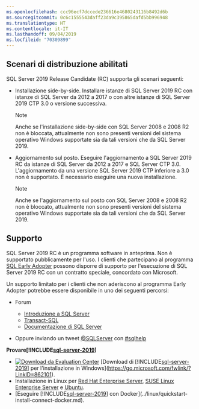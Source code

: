 ```yaml
---
ms.openlocfilehash: ccc96ecf7dccede236616e4680243116b8492d6b
ms.sourcegitcommit: 0c6c1555543daff23da9c395865dafd5bb996948
ms.translationtype: HT
ms.contentlocale: it-IT
ms.lasthandoff: 09/04/2019
ms.locfileid: "70309899"
---
```

## <a name="enabled-deployment-scenarios"></a>Scenari di distribuzione abilitati

SQL Server 2019 Release Candidate (RC) supporta gli scenari seguenti:

- Installazione side-by-side. Installare istanze di SQL Server 2019 RC con istanze di SQL Server da 2012 a 2017 o con altre istanze di SQL Server 2019 CTP 3.0 o versione successiva.
   >[!NOTE]
   >Anche se l'installazione side-by-side con SQL Server 2008 e 2008 R2 non è bloccata, attualmente non sono presenti versioni del sistema operativo Windows supportate sia da tali versioni che da SQL Server 2019.
- Aggiornamento sul posto. Eseguire l'aggiornamento a SQL Server 2019 RC da istanze di SQL Server da 2012 a 2017 e SQL Server CTP 3.0. L'aggiornamento da una versione SQL Server 2019 CTP inferiore a 3.0 non è supportato. È necessario eseguire una nuova installazione.
   >[!NOTE]
   >Anche se l'aggiornamento sul posto con SQL Server 2008 e 2008 R2 non è bloccato, attualmente non sono presenti versioni del sistema operativo Windows supportate sia da tali versioni che da SQL Server 2019.

## <a name="support"></a>Supporto

SQL Server 2019 RC è un programma software in anteprima. Non è supportato pubblicamente per l'uso. I clienti che partecipano al programma [SQL Early Adopter](http://aka.ms/sqleap) possono disporre di supporto per l'esecuzione di SQL Server 2019 RC con un contratto speciale, concordato con Microsoft.

Un supporto limitato per i clienti che non aderiscono al programma Early Adopter potrebbe essere disponibile in uno dei seguenti percorsi:

- Forum
  - [Introduzione a SQL Server](https://social.msdn.microsoft.com/Forums/sqlserver/en-US/home?forum=sqlgetstarted)
  - [Transact-SQL](https://social.msdn.microsoft.com/Forums/sqlserver/en-US/home?forum=transactsql)
  - [Documentazione di SQL Server](https://social.msdn.microsoft.com/Forums/sqlserver/en-US/home?forum=sqldocumentation)

- Oppure inviando un tweet [@SQLServer](https://twitter.com/SQLServer) con [#sqlhelp](https://twitter.com/search?q=%23sqlhelp)

**Provare[!INCLUDE[sql-server-2019](../includes/sssqlv15-md.md)]**

- [![Download da Evaluation Center](../includes/media/download2.png)](https://go.microsoft.com/fwlink/?LinkID=862101) [Download di [!INCLUDE[sql-server-2019](../includes/sssqlv15-md.md)] per l'installazione in Windows](https://go.microsoft.com/fwlink/?LinkID=862101).
- Installazione in Linux per [Red Hat Enterprise Server](../linux/quickstart-install-connect-red-hat.md), [SUSE Linux Enterprise Server](../linux/quickstart-install-connect-suse.md) e [Ubuntu](../linux/quickstart-install-connect-ubuntu.md).
- [Eseguire [!INCLUDE[sql-server-2019](../includes/sssqlv15-md.md)] con Docker](../linux/quickstart-install-connect-docker.md).
